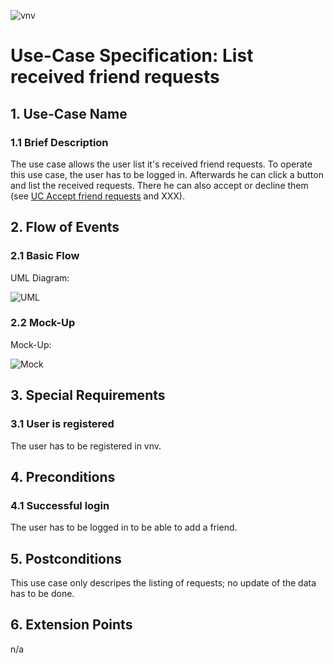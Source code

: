 ![vnv][]
# Use-Case Specification: List received friend requests


## 1. Use-Case Name 
### 1.1 Brief Description
The use case allows the user list it's received friend requests. To operate this use case, the user has to be logged in. 
Afterwards he can click a button and list the received requests. There he can also accept or decline them (see [UC Accept friend requests](UC_AcceptFriendRequest.MD) and XXX).

## 2. Flow of Events
### 2.1 Basic Flow 
UML Diagram: 

![UML][]

### 2.2 Mock-Up
Mock-Up:

![Mock][]


## 3. Special Requirements
### 3.1 User is registered
The user has to be registered in vnv.

## 4. Preconditions
### 4.1 Successful login 
The user has to be logged in to be able to add a friend.

## 5. Postconditions
This use case only descripes the listing of requests; no update of the data has to be done.

## 6. Extension Points
n/a

<!-- picture links -->
[UML]: https://raw.githubusercontent.com/WMerk/vnvDoc/master/doc/use%20cases/UML%20-%20display%20list%20of%20received%20friend%20request.png "UML Diagram"
[Mock]: https://raw.githubusercontent.com/WMerk/VnVProject/master/doc/mockups/ReceivedFriendRequests/Mockup_ReceivedFriendRequests.png "Mock-Up"
[vnv]: https://raw.githubusercontent.com/WMerk/vnvDoc/master/logo/logo_wide_big.png "vnv logo"